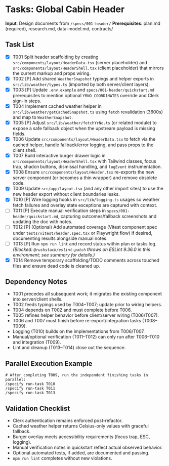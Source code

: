 # Tasks: Global Cabin Header

**Input**: Design documents from `/specs/001-header/`
**Prerequisites**: plan.md (required), research.md, data-model.md, contracts/

## Task List
- [X] T001 Split header scaffolding by creating `src/components/layout/HeaderData.tsx` (server placeholder) and `src/components/layout/HeaderShell.tsx` (client placeholder) that mirrors the current markup and props wiring.
- [X] T002 [P] Add shared `WeatherSnapshot` typings and helper exports in `src/lib/weather/types.ts` (imported by both server/client layers).
- [X] T003 [P] Update `.env.example` and `specs/001-header/quickstart.md` prerequisites to mention optional `YRNO_COORDINATES` override and Clerk sign-in steps.
- [X] T004 Implement cached weather helper in `src/lib/weather/getCachedSnapshot.ts` using `fetch` revalidation (3600s) and map to `WeatherSnapshot`.
- [X] T005 [P] Adjust `src/lib/weather/fetchYrNo.ts` (or related module) to expose a safe fallback object when the upstream payload is missing fields.
- [X] T006 Update `src/components/layout/HeaderData.tsx` to fetch via the cached helper, handle fallback/error logging, and pass props to the client shell.
- [X] T007 Build interactive burger drawer logic in `src/components/layout/HeaderShell.tsx` with Tailwind classes, focus trap, shadcn buttons, dismissal handling, and `logEvent` instrumentation.
- [X] T008 Ensure `src/components/layout/Header.tsx` re-exports the new server component (or becomes a thin wrapper) and remove obsolete code.
- [X] T009 Update `src/app/layout.tsx` (and any other import sites) to use the new header export without client boundaries leaks.
- [X] T010 [P] Wire logging hooks in `src/lib/logging.ts` usages so weather fetch failures and overlay state exceptions are captured with context.
- [ ] T011 [P] Execute manual verification steps in `specs/001-header/quickstart.md`, capturing outcomes/fallback screenshots and updating the doc with notes.
- [ ] T012 [P] (Optional) Add automated coverage (Vitest component spec under `tests/vitest/header.spec.tsx` or Playwright flow) if desired, documenting results alongside manual notes.
- [ ] T013 [P] Run `npm run lint` and record status within plan or tasks log. *(Blocked: `@rushstack/eslint-patch` throws on ESLint 9.36.0 in this environment; see summary for details.)*
- [X] T014 Remove temporary scaffolding/TODO comments across touched files and ensure dead code is cleaned up.

## Dependency Notes
- T001 precedes all subsequent work; it migrates the existing component into server/client shells.
- T002 feeds typings used by T004–T007; update prior to wiring helpers.
- T004 depends on T002 and must complete before T006.
- T005 refines helper behavior before client/server wiring (T006/T007).
- T006 and T007 must finish before re-export/integration tasks (T008–T009).
- Logging (T010) builds on the implementations from T006/T007.
- Manual/optional verification (T011–T012) can only run after T006–T010 and integration (T009).
- Lint and cleanup (T013–T014) close out the sequence.

## Parallel Execution Example
```
# After completing T009, run the independent finishing tasks in parallel:
/specify run-task T010
/specify run-task T011
/specify run-task T013
```

## Validation Checklist
- Clerk authentication remains enforced post-refactor.
- Cached weather helper returns Celsius-only values with graceful fallback.
- Burger overlay meets accessibility requirements (focus trap, ESC, logging).
- Manual verification notes in quickstart reflect actual observed behavior.
- Optional automated tests, if added, are documented and passing.
- `npm run lint` completes without new violations.
